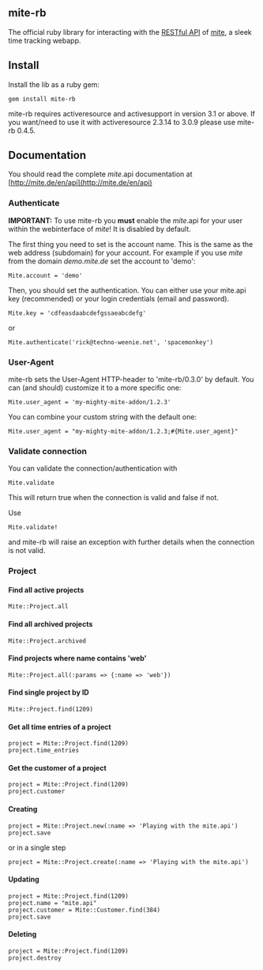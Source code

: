 ## mite-rb

The official ruby library for interacting with the [RESTful API](http://mite.de/en/api) of [mite](http://mite.de/en), a sleek time tracking webapp.

## Install

Install the lib as a ruby gem:

    gem install mite-rb

mite-rb requires activeresource and activesupport in version 3.1 or above. If you want/need to use it with activeresource 2.3.14 to 3.0.9 please use mite-rb 0.4.5.

## Documentation

You should read the complete *mite*.api documentation at [http://mite.de/en/api](http://mite.de/en/api)

### Authenticate

**IMPORTANT:** To use mite-rb you **must** enable the *mite*.api for your user within the webinterface of *mite*! It is disabled by default.

The first thing you need to set is the account name.  This is the same as the web address (subdomain) for your account. For example if you use *mite* from the domain *demo.mite.de* set the account to 'demo':

    Mite.account = 'demo'

Then, you should set the authentication. You can either use your mite.api key (recommended) or your login credentials (email and password).

    Mite.key = 'cdfeasdaabcdefgssaeabcdefg'

or

    Mite.authenticate('rick@techno-weenie.net', 'spacemonkey')

### User-Agent

mite-rb sets the User-Agent HTTP-header to 'mite-rb/0.3.0' by default. You can (and should) customize it to a more specific one:

    Mite.user_agent = 'my-mighty-mite-addon/1.2.3'

You can combine your custom string with the default one:

    Mite.user_agent = "my-mighty-mite-addon/1.2.3;#{Mite.user_agent}"

### Validate connection

You can validate the connection/authentication with

    Mite.validate

This will return true when the connection is valid and false if not.

Use

    Mite.validate!

and mite-rb will raise an exception with further details when the connection is not valid.

### Project

#### Find all active projects

    Mite::Project.all

#### Find all archived projects

    Mite::Project.archived

#### Find projects where name contains 'web'

    Mite::Project.all(:params => {:name => 'web'})

#### Find single project by ID

    Mite::Project.find(1209)

#### Get all time entries of a project

    project = Mite::Project.find(1209)
    project.time_entries

#### Get the customer of a project

    project = Mite::Project.find(1209)
    project.customer

#### Creating

    project = Mite::Project.new(:name => 'Playing with the mite.api')
    project.save

or in a single step

    project = Mite::Project.create(:name => 'Playing with the mite.api')

#### Updating

    project = Mite::Project.find(1209)
    project.name = "mite.api"
    project.customer = Mite::Customer.find(384)
    project.save

#### Deleting

    project = Mite::Project.find(1209)
    project.destroy


